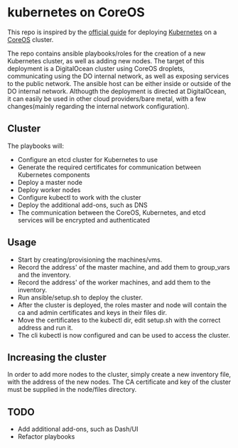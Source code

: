 # kubernetes on CoreOS

This repo is inspired by the [official guide](https://coreos.com/kubernetes/docs/latest/getting-started.html) for deploying [Kubernetes](http://kubernetes.io/) on a [CoreOS](https://coreos.com/) cluster.

The repo contains ansible playbooks/roles for the creation of a new Kubernetes cluster, as well as adding new nodes. The target of this deployment is a DigitalOcean cluster using CoreOS droplets, communicating using the DO internal network, as well as exposing services to the public network. The ansible host can be either inside or outside of the DO internal network.
Althougth the deployment is directed at DigitalOcean, it can easily be used in other cloud providers/bare metal, with a few changes(mainly regarding the internal network configuration).

## Cluster
The playbooks will:

- Configure an etcd cluster for Kubernetes to use
- Generate the required certificates for communication between Kubernetes components
- Deploy a master node
- Deploy worker nodes
- Configure kubectl to work with the cluster
- Deploy the additional add-ons, such as DNS
- The communication between the CoreOS, Kubernetes, and etcd services will be encrypted and authenticated

## Usage
- Start by creating/provisioning the machines/vms.
- Record the address' of the master machine, and add them to group_vars and the inventory.
- Record the address' of the worker machines, and add them to the inventory.
- Run ansible/setup.sh to deploy the cluster.
- After the cluster is deployed, the roles master and node will contain the ca and admin certificates and keys in their files dir.
- Move the certificates to the kubectl dir, edit setup.sh with the correct address and run it.
- The cli kubectl is now configured and can be used to access the cluster.

## Increasing the cluster
In order to add more nodes to the cluster, simply create a new inventory file, with the address of the new nodes. The CA certificate and key of the cluster must be supplied in the node/files directory.

## TODO
- Add additional add-ons, such as Dash/UI
- Refactor playbooks
